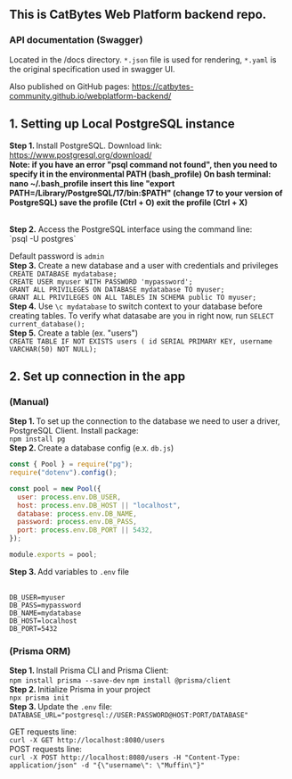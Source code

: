 ## This is CatBytes Web Platform backend repo.

### API documentation (Swagger)

Located in the /docs directory. `*.json` file is used for rendering, `*.yaml` is the original specification used in swagger UI.

Also published on GitHub pages: https://catbytes-community.github.io/webplatform-backend/

## 1. Setting up Local PostgreSQL instance <br />

<b> Step 1. </b> Install PostgreSQL. Download link: https://www.postgresql.org/download/
<br />
<b> Note: if you have an error "psql command not found", then you need to specify it in the environmental PATH (bash_profile)
On bash terminal:
nano ~/.bash_profile
insert this line "export PATH=/Library/PostgreSQL/17/bin:$PATH" (change 17 to your version of PostgreSQL)
save the profile (Ctrl + O)
exit the profile (Ctrl + X)
</b>

<br />
<b> Step 2.</b> Access the PostgreSQL interface using the command line:<br />
`psql -U postgres`

Default password is `admin `
<br />
<b> Step 3.</b> Create a new database and a user with credentials and privileges
<br />
`CREATE DATABASE mydatabase;`<br />
`CREATE USER myuser WITH PASSWORD 'mypassword';`<br />
`GRANT ALL PRIVILEGES ON DATABASE mydatabase TO myuser;`<br />
`GRANT ALL PRIVILEGES ON ALL TABLES IN SCHEMA public TO myuser;`<br />
<b> Step 4.</b> Use `\c mydatabase` to switch context to your database before creating tables.
To verify what datasabe are you in right now, run
`SELECT current_database();`<br />
<b> Step 5.</b> Create a table (ex. "users")<br />
`CREATE TABLE IF NOT EXISTS users ( id SERIAL PRIMARY KEY, username VARCHAR(50) NOT NULL);`<br />

## 2. Set up connection in the app<br />

### (Manual)<br />

<b> Step 1. </b>To set up the connection to the database we need to user a driver, PostgreSQL Client. Install package: <br />
`npm install pg`<br />
<b> Step 2. </b>Create a database config (e.x. `db.js`)<br />

```javascript
const { Pool } = require("pg");
require("dotenv").config();

const pool = new Pool({
  user: process.env.DB_USER,
  host: process.env.DB_HOST || "localhost",
  database: process.env.DB_NAME,
  password: process.env.DB_PASS,
  port: process.env.DB_PORT || 5432,
});

module.exports = pool;
```

<b> Step 3. </b> Add variables to `.env` file <br /><br />

```
DB_USER=myuser
DB_PASS=mypassword
DB_NAME=mydatabase
DB_HOST=localhost
DB_PORT=5432
```

### (Prisma ORM)<br />

<b> Step 1. </b> Install Prisma CLI and Prisma Client:<br />
`npm install prisma --save-dev`
`npm install @prisma/client`
<br />
<b> Step 2. </b> Initialize Prisma in your project<br />
`npx prisma init`
<br />
<b> Step 3. </b> Update the `.env` file:<br />
`DATABASE_URL="postgresql://USER:PASSWORD@HOST:PORT/DATABASE"`
<br />

GET requests line: <br />
`curl -X GET http://localhost:8080/users `
<br />
POST requests line:<br />
`curl -X POST http://localhost:8080/users -H "Content-Type: application/json" -d "{\"username\": \"Muffin\"}"`
